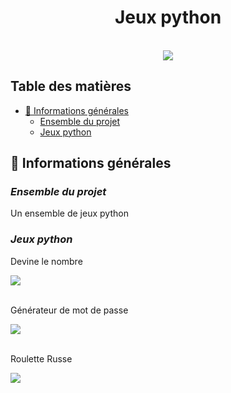 # <center>Jeux python</center>

<br>
<div align="center">
    <img src="https://s11.aconvert.com/convert/p3r68-cdx67/wgdvg-75bv0.jpg" />
</div>

## Table des matières
  - [📜 Informations générales](#-informations-générales)
    - [Ensemble du projet](#Ensemble-du-projet)
    - [Jeux python](#Jeux-python)

## 📜 Informations générales

### <i>Ensemble du projet</i>
Un ensemble de jeux python

### <i>Jeux python</i>

Devine le nombre
<div>
    <img src="https://s10.aconvert.com/convert/p3r68-cdx67/ai1v5-oyu01.jpg" />
</div>
<br>

Générateur de mot de passe
<div>
    <img src="https://s10.aconvert.com/convert/p3r68-cdx67/a1jq3-mbazh.jpg" />
</div>
<br>

Roulette Russe
<div>
    <img src="https://s10.aconvert.com/convert/p3r68-cdx67/a7c8n-v9vkv.jpg" />
</div>
